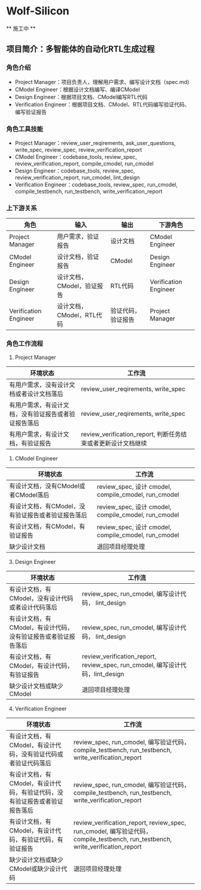 # Wolf-Silicon

** 施工中 **

## 项目简介：多智能体的自动化RTL生成过程

### 角色介绍

- Project Manager：项目负责人，理解用户需求、编写设计文档（spec.md)
- CModel Engineer：根据设计文档编写、编译CModel
- Design Engineer：根据项目文档、CModel编写RTL代码
- Verification Engineer：根据项目文档、CModel、RTL代码编写验证代码、编写验证报告

### 角色工具技能

- Project Manager：review_user_reqirements, ask_user_questions, write_spec, review_spec, review_verification_report
- CModel Engineer：codebase_tools, review_spec, review_verification_report, compile_cmodel, run_cmodel
- Design Engineer：codebase_tools, review_spec, review_verification_report, run_cmodel, lint_design
- Verification Engineer：codebase_tools, review_spec, run_cmodel, compile_testbench, run_testbench, write_verification_report

### 上下游关系

| 角色 | 输入 | 输出 | 下游角色 |
| --- | --- | --- | --- |
| Project Manager | 用户需求，验证报告 | 设计文档 | CModel Engineer |
| CModel Engineer | 设计文档，验证报告 | CModel | Design Engineer |
| Design Engineer | 设计文档，CModel，验证报告 | RTL代码 | Verification Engineer |
| Verification Engineer | 设计文档，CModel，RTL代码 | 验证代码，验证报告 | Project Manager |

### 角色工作流程

1. Project Manager

| 环境状态 | 工作流 |
| --- | --- |
| 有用户需求，没有设计文档或者设计文档落后 | review_user_reqirements, write_spec |
| 有用户需求，有设计文档，没有验证报告或者验证报告落后 | review_user_reqirements, write_spec |
| 有用户需求，有设计文档，有验证报告 | review_verification_report, 判断任务结束或者更新设计文档继续 |

1. CModel Engineer

| 环境状态 | 工作流 |
| --- | --- |
| 有设计文档，没有CModel或者CModel落后 | review_spec, 设计 cmodel, compile_cmodel, run_cmodel |
| 有设计文档，有CModel，没有验证报告或者验证报告落后 | review_spec, 设计 cmodel, compile_cmodel, run_cmodel |
| 有设计文档，有CModel，有验证报告 | review_spec, 设计 cmodel, compile_cmodel, run_cmodel |
| 缺少设计文档 | 退回项目经理处理 |

3. Design Engineer

| 环境状态 | 工作流 |
| --- | --- |
| 有设计文档，有CModel，没有设计代码或者设计代码落后 | review_spec, run_cmodel, 编写设计代码， lint_design |
| 有设计文档，有CModel，有设计代码，没有验证报告或者验证报告落后 | review_spec, run_cmodel, 编写设计代码， lint_design |
| 有设计文档，有CModel，有设计代码，有验证报告 | review_verification_report, review_spec, run_cmodel, 编写设计代码，lint_design |
| 缺少设计文档或缺少CModel | 退回项目经理处理 |

4. Verification Engineer

| 环境状态 | 工作流 |
| --- | --- |
| 有设计文档，有CModel，有设计代码，没有验证代码或者验证代码落后 | review_spec, run_cmodel, 编写验证代码，compile_testbench, run_testbench, write_verification_report |
| 有设计文档，有CModel，有设计代码，有验证代码，没有验证报告或者验证报告落后 | review_spec, run_cmodel, 编写验证代码，compile_testbench, run_testbench, write_verification_report |
| 有设计文档，有CModel，有设计代码，有验证代码，有验证报告 | review_verification_report, review_spec, run_cmodel, 编写验证代码，compile_testbench, run_testbench, write_verification_report |
| 缺少设计文档或缺少CModel或缺少设计代码 | 退回项目经理处理 |